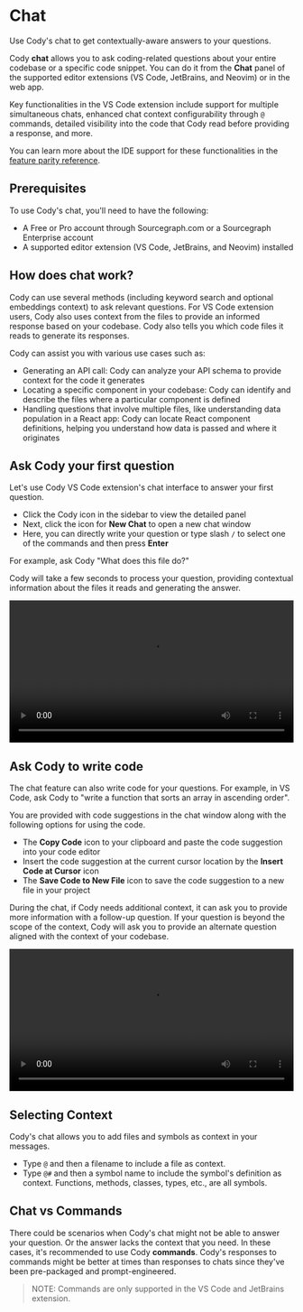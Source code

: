 # Chat

<p class="subtitle">Use Cody's chat to get contextually-aware answers to your questions.</p>

Cody **chat** allows you to ask coding-related questions about your entire codebase or a specific code snippet. You can do it from the **Chat** panel of the supported editor extensions (VS Code, JetBrains, and Neovim) or in the web app.

Key functionalities in the VS Code extension include support for multiple simultaneous chats, enhanced chat context configurability through `@` commands, detailed visibility into the code that Cody read before providing a response, and more.

You can learn more about the IDE support for these functionalities in the [feature parity reference](./../feature-reference.md#chat).

## Prerequisites

To use Cody's chat, you'll need to have the following:

- A Free or Pro account through Sourcegraph.com or a Sourcegraph Enterprise account
- A supported editor extension (VS Code, JetBrains, and Neovim) installed

## How does chat work?

Cody can use several methods (including keyword search and optional embeddings context) to ask relevant questions. For VS Code extension users, Cody also uses context from the files to provide an informed response based on your codebase. Cody also tells you which code files it reads to generate its responses.

Cody can assist you with various use cases such as:

- Generating an API call: Cody can analyze your API schema to provide context for the code it generates
- Locating a specific component in your codebase: Cody can identify and describe the files where a particular component is defined
- Handling questions that involve multiple files, like understanding data population in a React app: Cody can locate React component definitions, helping you understand how data is passed and where it originates

## Ask Cody your first question

Let's use Cody VS Code extension's chat interface to answer your first question.

- Click the Cody icon in the sidebar to view the detailed panel
- Next, click the icon for **New Chat** to open a new chat window
- Here, you can directly write your question or type slash `/` to select one of the commands and then press **Enter**

For example, ask Cody "What does this file do?"

Cody will take a few seconds to process your question, providing contextual information about the files it reads and generating the answer.

<video width="1920" height="1080" loop playsinline controls style="width: 100%; height: auto; max-width: 50rem">
  <source src="https://storage.googleapis.com/sourcegraph-assets/Docs/Media/ask-cody-question.mp4" type="video/mp4">
</video>

## Ask Cody to write code

The chat feature can also write code for your questions. For example, in VS Code, ask Cody to "write a function that sorts an array in ascending order".

You are provided with code suggestions in the chat window along with the following options for using the code.

- The **Copy Code** icon to your clipboard and paste the code suggestion into your code editor
- Insert the code suggestion at the current cursor location by the **Insert Code at Cursor** icon
- The **Save Code to New File** icon to save the code suggestion to a new file in your project

During the chat, if Cody needs additional context, it can ask you to provide more information with a follow-up question. If your question is beyond the scope of the context, Cody will ask you to provide an alternate question aligned with the context of your codebase.

<video width="1920" height="1080" loop playsinline controls style="width: 100%; height: auto; max-width: 50rem">
  <source src="https://storage.googleapis.com/sourcegraph-assets/Docs/Media/cody-write-code.mp4" type="video/mp4">
</video>

## Selecting Context

Cody's chat allows you to add files and symbols as context in your messages.

- Type `@` and then a filename to include a file as context.  
- Type `@#` and then a symbol name to include the symbol's definition as context. Functions, methods, classes, types, etc., are all symbols.  


## Chat vs Commands

There could be scenarios when Cody's chat might not be able to answer your question. Or the answer lacks the context that you need. In these cases, it's recommended to use Cody **commands**. Cody's responses to commands might be better at times than responses to chats since they've been pre-packaged and prompt-engineered.

> NOTE: Commands are only supported in the VS Code and JetBrains extension.
